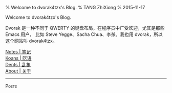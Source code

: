 % Welcome to dvorak4tzx's Blog.
% TANG ZhiXiong
% 2015-11-17

<div class="slogan">Welcome to dvorak4tzx's Blog.</div>
<p id="tzxslogan">
Dvorak 是一种不同于 QWERTY 的键盘布局，在程序员中广受欢迎，尤其是那些 Emacs 用户，
比如 Steve Yegge、Sacha Chua、李杀。我也用 dvorak，所以这个网站叫 dvorak4tzx。</p>
<div id="buckets">
<div><a href="notes.html">Notes | 笔记</a></div>
<div><a href="koans.html">Koans | 呓语</a></div>
<div><a href="dents.html">Dents | 乱象</a></div>
<div><a href="about.html">About | 关于</a></div></div><hr/>
<div style="font-variant:small-caps;">Posts</div>
<div class="posts"><!-- 下面要有空行 | One Empty Line Reserved Below -->
